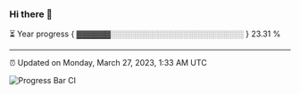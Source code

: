 ### Hi there 👋

⏳ Year progress { ▓▓▓▓▓▓░░░░░░░░░░░░░░░░░░░░░░░░ } 23.31 %

---

⏰ Updated on Monday, March 27, 2023, 1:33 AM UTC

![Progress Bar CI](https://github.com/arthurbuhl/arthurbuhl/workflows/Progress%20Bar%20CI/badge.svg)
